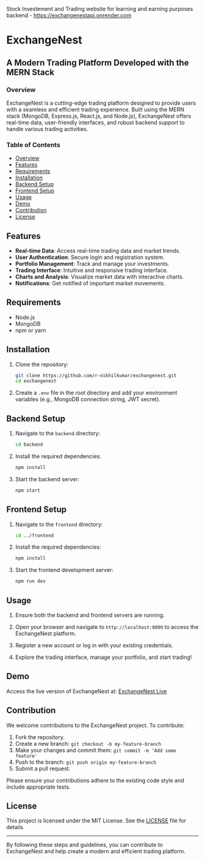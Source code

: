 Stock Investement and Trading website for learning and earning purposes
backend - https://exchangenestapi.onrender.com


# ExchangeNest

## A Modern Trading Platform Developed with the MERN Stack

### Overview

ExchangeNest is a cutting-edge trading platform designed to provide users with a seamless and efficient trading experience. Built using the MERN stack (MongoDB, Express.js, React.js, and Node.js), ExchangeNest offers real-time data, user-friendly interfaces, and robust backend support to handle various trading activities.

### Table of Contents

- [Overview](#overview)
- [Features](#features)
- [Requirements](#requirements)
- [Installation](#installation)
- [Backend Setup](#backend-setup)
- [Frontend Setup](#frontend-setup)
- [Usage](#usage)
- [Demo](#demo)
- [Contribution](#contribution)
- [License](#license)

## Features

- **Real-time Data**: Access real-time trading data and market trends.
- **User Authentication**: Secure login and registration system.
- **Portfolio Management**: Track and manage your investments.
- **Trading Interface**: Intuitive and responsive trading interface.
- **Charts and Analysis**: Visualize market data with interactive charts.
- **Notifications**: Get notified of important market movements.

## Requirements

- Node.js
- MongoDB
- npm or yarn

## Installation

1. Clone the repository:
    ```bash
    git clone https://github.com/r-nikhilkumar/exchangenest.git
    cd exchangenest
    ```

2. Create a `.env` file in the root directory and add your environment variables (e.g., MongoDB connection string, JWT secret).

## Backend Setup

1. Navigate to the `backend` directory:
    ```bash
    cd backend
    ```

2. Install the required dependencies:
    ```bash
    npm install
    ```

3. Start the backend server:
    ```bash
    npm start
    ```

## Frontend Setup

1. Navigate to the `frontend` directory:
    ```bash
    cd ../frontend
    ```

2. Install the required dependencies:
    ```bash
    npm install
    ```

3. Start the frontend development server:
    ```bash
    npm run dev
    ```

## Usage

1. Ensure both the backend and frontend servers are running.

2. Open your browser and navigate to `http://localhost:8000` to access the ExchangeNest platform.

3. Register a new account or log in with your existing credentials.

4. Explore the trading interface, manage your portfolio, and start trading!

## Demo
Access the live version of ExchangeNest at: [ExchangeNest Live](https://exchange-nest.vercel.app)

## Contribution

We welcome contributions to the ExchangeNest project. To contribute:

1. Fork the repository.
2. Create a new branch: `git checkout -b my-feature-branch`
3. Make your changes and commit them: `git commit -m 'Add some feature'`
4. Push to the branch: `git push origin my-feature-branch`
5. Submit a pull request.

Please ensure your contributions adhere to the existing code style and include appropriate tests.

## License

This project is licensed under the MIT License. See the [LICENSE](LICENSE) file for details.

---

By following these steps and guidelines, you can contribute to ExchangeNest and help create a modern and efficient trading platform.
